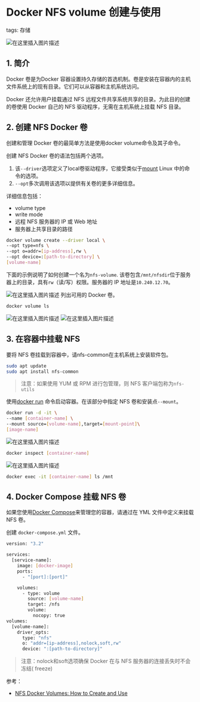 #  Docker NFS volume 创建与使用
tags: 存储

<!-- catalog: ~Docker NFS volume~ -->
![在这里插入图片描述](https://img-blog.csdnimg.cn/f28908e27ca741ab80460b9a9e66b2ae.png)



## 1. 简介
Docker 卷是为Docker 容器设置持久存储的首选机制。卷是安装在容器内的主机文件系统上的现有目录。它们可以从容器和主机系统访问。

Docker 还允许用户挂载通过 NFS 远程文件共享系统共享的目录。为此目的创建的卷使用 Docker 自己的 NFS 驱动程序，无需在主机系统上挂载 NFS 目录。

## 2. 创建 NFS Docker 卷

创建和管理 Docker 卷的最简单方法是使用docker volume命令及其子命令。

创建 NFS Docker 卷的语法包括两个选项。

 1. 该`--driver`选项定义了local卷驱动程序，它接受类似于[mount](https://blog.csdn.net/xixihahalelehehe/article/details/127347073) Linux 中的命令的选项。
 2. `--opt`多次调用该选项以提供有关卷的更多详细信息。

详细信息包括：

- volume type
- write mode
- 远程 NFS 服务器的 IP 或 Web 地址
- 服务器上共享目录的路径

```bash
docker volume create --driver local \
--opt type=nfs \
--opt o=addr=[ip-address],rw \
--opt device=:[path-to-directory] \
[volume-name]
```
下面的示例说明了如何创建一个名为`nfs-volume`. 该卷包含`/mnt/nfsdir`位于服务器上的目录，具有`rw`（读/写）权限。服务器的 IP 地址是`10.240.12.70`。

![在这里插入图片描述](https://img-blog.csdnimg.cn/7b5eecdaf2cf485c8c21e61507b501a9.png)
列出可用的 Docker 卷。

```bash
docker volume ls
```
![在这里插入图片描述](https://img-blog.csdnimg.cn/964e97eb9d474c4b8c60af0a94bfa6cf.png)
![在这里插入图片描述](https://img-blog.csdnimg.cn/a53029e71e664851ab81127c90a23fce.png)
## 3. 在容器中挂载 NFS
要将 NFS 卷挂载到容器中，请nfs-common在主机系统上安装软件包。


```bash
sudo apt update
sudo apt install nfs-common
```

> 注意：如果使用 YUM 或 RPM 进行包管理，则 NFS 客户端包称为`nfs-utils`

使用[docker run](https://blog.csdn.net/xixihahalelehehe/article/details/123378401) 命令启动容器。在该部分中指定 NFS 卷和安装点`--mount`。

```bash
docker run -d -it \
--name [container-name] \
--mount source=[volume-name],target=[mount-point]\
[image-name]
```
![在这里插入图片描述](https://img-blog.csdnimg.cn/9514e592f0fd43478ad88ebaa87d99bf.png)

```bash
docker inspect [container-name]
```
![在这里插入图片描述](https://img-blog.csdnimg.cn/eaa0534caf834249961aecfbaa5e1756.png)

```bash
docker exec -it [container-name] ls /mnt
```
##  4. Docker Compose 挂载 NFS 卷
如果您使用[Docker Compose](https://blog.csdn.net/xixihahalelehehe/article/details/108769857)来管理您的容器，请通过在 YML 文件中定义来挂载 NFS 卷。

创建 `docker-compose.yml` 文件。

```bash
version: "3.2"

services:
  [service-name]:
    image: [docker-image]
    ports:
      - "[port]:[port]"

    volumes:
      - type: volume
        source: [volume-name]
        target: /nfs
        volume:
          nocopy: true
volumes:
  [volume-name]:
    driver_opts:
      type: "nfs"
      o: "addr=[ip-address],nolock,soft,rw"
      device: ":[path-to-directory]"
```

> 注意：nolock和soft选项确保 Docker 在与 NFS 服务器的连接丢失时不会冻结( freeze)


参考：
- [NFS Docker Volumes: How to Create and Use](https://phoenixnap.com/kb/nfs-docker-volumes)
